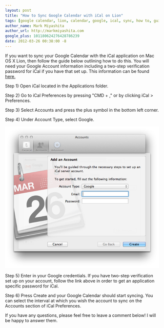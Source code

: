 ```yaml
---
layout: post
title: "How to Sync Google Calendar with iCal on Lion"
tags: [google calendar, lion, calendar, google, ical, sync, how to, guide]
author_name: Mark Miyashita
author_url: http://markmiyashita.com
google_plus: 101180624276428786239
date: 2012-03-26 00:38:00 -8
---
```


If you want to sync your Google Calendar with the iCal application on Mac OS X Lion, then follow the guide below outlining how to do this. You will need your Google Account information including a two-step verification password for iCal if you have that set up. This information can be found <a href="https://accounts.google.com/IssuedAuthSubTokens?hl=en_us">here.</a>

Step 1) Open iCal located in the Applications folder.

Step 2) Go to iCal Preferences by pressing "CMD + ," or by clicking iCal > Preferences.

Step 3) Select Accounts and press the plus symbol in the bottom left corner.

Step 4) Under Account Type, select Google.

<img class="clear blog-image-full-border" src="/images/ical.png" title="iCal Preferences">

Step 5) Enter in your Google credentials. If you have two-step verification set up on your account, follow the link above in order to get an application specific password for iCal.

Step 6) Press Create and your Google Calendar should start syncing. You can select the interval at which you wish the account to sync on the Accounts section of iCal Preferences.

If you have any questions, please feel free to leave a comment below! I will be happy to answer them.
